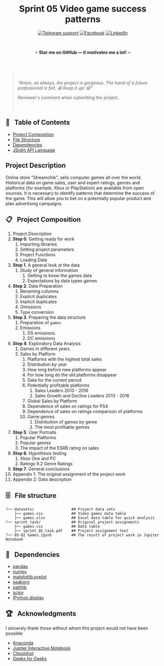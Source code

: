 <div align="center">

<div>  
  &nbsp; 
</div>

# Sprint 05 Video game success patterns

[![Telegram support](https://img.shields.io/badge/Support-Telegram-blue)](https://t.me/anton_siluyanov)
[![Facebook](https://img.shields.io/badge/Facebook-1877F2?logo=facebook&logoColor=white)](https://www.facebook.com/AntonSiluDS/)
[![LinkedIn](https://img.shields.io/badge/LinkedIn-0077B5?logo=linkedin&logoColor=white)](https://www.linkedin.com/in/siluyanov/)

<div>  
  &nbsp; 
</div>
	
  :star: **Star me on GitHub — it motivates me a lot!** :star:
	
<div>  
  &nbsp; 
</div>
</div>

<blockquote>
  &nbsp;
	
  *“Anton, as always, the project is gorgeous. The hand of a future professional is felt. 😄 Keep it up! 😄”*  

 Reviewer's comment when submitting the project.

  &nbsp;

</blockquote>

## :book: &nbsp; Table of Contents

* [Project Composition](#clipboard--project-composition)
* [File Structure](#file_cabinet--file-structure)
* [Dependencies](#notebook_with_decorative_cover--dependencies)
* [JSight API Language](#trophy--acknowledgments)

## Project Description

Online store "Streamchik", sells computer games all over the world. 
Historical data on game sales, user and expert ratings, genres and platforms (for example, Xbox or PlayStation) are available from open sources. 
It is necessary to identify patterns that determine the success of the game. This will allow you to bet on a potentially popular product and plan advertising campaigns.

## :clipboard: &nbsp; Project Composition

1. Project Description
1. **Step 0**. Getting ready for work
    1. Importing libraries
    1. Setting project parameters
    1. Project Functions
    1. Loading Data
1. **Step 1**. A general look at the data
   1. Study of general information
      1. Getting to know the games data
      1. Expectations by data types games
1. **Step 2**. Data Preparation
   1. Renaming columns
   2. Explicit duplicates
   1. Implicit duplicates
   1. Omissions
   1. Type conversion
1. **Step 3**. Preparing the data structure
   1. Preparation of `games`
   1. Emissions
      1. DS emissions.
      1. DC emissions
1. **Step 4**. Exploratory Data Analysis
   1. Games in different years.
   1. Sales by Platform
      1. Platforms with the highest total sales
      1. Distribution by year
      1. How long before new platforms appear
      1. For how long do the old platforms disappear
      1. Data for the current period
      1. Potentially profitable platforms
         1. Sales Leaders 2013 - 2016
         1. Sales Growth and Decline Leaders 2013 - 2016
      1. Global Sales by Platform
      1. Dependence of sales on ratings for PS4
      1. Dependence of sales on ratings comparison of platforms
      1. Game genres
         1. Distribution of games by genre
         1. The most profitable genres
1. **Step 5**. User Portraits
   1. Popular Platforms
   1. Popular genres
   1. The impact of the ESRB rating on sales
1. **Step 6**. Hypothesis testing
      1. Xbox One and PC
      1. Ratings 9.2 Genre Ratings
1. **Step 7**. General conclusions
1. Appendix 1: The original assignment of the project work
1. Appendix 2: Data description

## :file_cabinet: &nbsp; File structure
```
└── datasets/                 ## Project data sets 
    ├── games.csv             ## Video games data table
    ├── games.xlsx            ## Excel data table for quick analysis
└── sprint_task/              ## Original project assignments
    ├── games.csv             ## Data table
    ├── sprint_05_task.pdf    ## Project assignment text
└── 05-02 Games.ipynb         ## The result of project work in Jupiter Notebook
```
## :notebook_with_decorative_cover: &nbsp; Dependencies

- [pandas](https://github.com/pandas-dev/?ysclid=l8u11r14a6299027)
- [numpy](https://github.com/numpy/numpy)
- [matplotlib.pyplot](https://github.com/matplotlib/matplotlib?ysclid=l8u12brkax692179597)
- [seaborn](https://seaborn.pydata.org/)
- [pathlib](https://docs.python.org/3/library/pathlib.html)
- [scipy](https://github.com/scipy/scipy?ysclid=l8u13try9u12674764)
- [IPython.display](https://ipython.org/ipython-doc/3/api/generated/IPython.display.html)

## :trophy: &nbsp; Acknowledgments

I sincerely thank those without whom this project would not have been possible

- [Anaconda](https://www.anaconda.com/)
- [Jupiter Interactive Notebook](https://github.com/jupyter/notebook)
- [Cloudshot](https://www.cloudshot.com/)
- [Geeks for Geeks](https://www.geeksforgeeks.org/)
